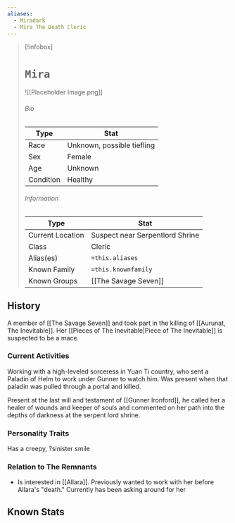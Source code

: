 ```yaml
---
aliases:
  - Miradark
  - Mira The Death Cleric
---
```




> [!infobox]
> # `Mira` 
> ![[Placeholder Image.png]]
> ###### Bio
> Type |  Stat |
> ---|---|
> Race | Unknown, possible tiefling | 
> Sex | Female  | 
> Age | Unknown|
> Condition | Healthy |
> ######  Information
> Type |  Stat |
> ---|---|
> Current Location | Suspect near Serpentlord Shrine |
> Class | Cleric |
> Alias(es) | `=this.aliases` |
> Known Family |`=this.knownfamily` |
> Known Groups | [[The Savage Seven]]  |
 

## History
A member of [[The Savage Seven]] and took part in the killing of [[Aurunat, The Inevitable]]. Her [[Pieces of The Inevitable|Piece of The Inevitable]] is suspected to be a mace.

### Current Activities
Working with a high-leveled sorceress in Yuan Ti country, who sent a Paladin of Helm to work under Gunner to watch him. Was present when that paladin was pulled through a portal and killed.

Present at the last will and testament of [[Gunner Ironford]], he called her a healer of wounds and keeper of souls and commented on her path into the depths of darkness at the serpent lord shrine.

### Personality Traits
Has a creepy, ?sinister smile

### Relation to The Remnants 
- Is interested in [[Allara]]. Previously wanted to work with her before Allara's "death." Currently has been asking around for her 

## Known Stats
